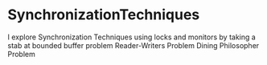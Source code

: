 # SynchronizationTechniques
I explore Synchronization Techniques using locks and monitors by taking a stab at
bounded buffer problem
Reader-Writers Problem
Dining Philosopher Problem

